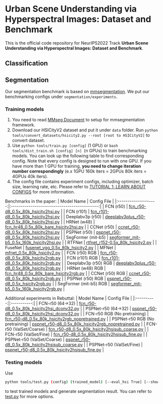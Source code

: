 # Urban Scene Understanding via Hyperspectral Images: Dataset and Benchmark

This is the official code repository for NeurIPS2022 Track **Urban Scene Understanding via Hyperspectral Images: Dataset and Benchmark**.

## Classification

## Segmentation

Our segmentation benchmark is based on [mmsegmentation](https://github.com/open-mmlab/mmsegmentation). We put our benchmarking configs under `segmentation/experiments`.

### Training models

1. You need to read [MMseg Document](https://mmsegmentation.readthedocs.io/) to setup for mmsegmentation framework.
2. Download our HSICityV2 dataset and put it under `data` folder. Run `python tools/convert_datasets/hsicity2.py --root [root to HSICityV2]` to convert dataset.
3. Use `python tools/train.py [config]` (1 GPU) or `bash tools/dist_train.sh [config] [n] `(n GPUs) to train benchmarking models. You can look up the following table to find corresponding config. Note that every config is designed to run with one GPU. If you have more than 1 GPU for training, **you need to change iteration number correspondingly** (e.x 1GPU 160k iters = 2GPUs 80k iters = 4GPUs 40k iters).
4. The config file contains experiment configs, including optimizer, batch size, learning rate, etc. Please refer to [TUTORIAL 1: LEARN ABOUT CONFIGS](https://mmsegmentation.readthedocs.io/en/latest/tutorials/config.html) for more information.

Benchmarks in the paper:
| Model Name           | Config File                                   |
|:--------------------:|:---------------------------------------------:|
| FCN (r50)            | [fcn_r50-d8_0.5x_80k_hsicity2hsi.py](segmentation/experiments/hsicity2-survey/fcn_r50-d8_0.5x_80k_hsicity2hsi.py)        |
| FCN (r101)           | [fcn_r101-d8_0.5x_80k_hsicity2hsi.py](segmentation/experiments/hsicity2-survey/fcn_r101-d8_0.5x_80k_hsicity2hsi.py)          |
| Deeplabv3p (r50)     | [deeplabv3plus_r50-d8_0.5x_80k_hsicity2hsi.py](segmentation/experiments/hsicity2-survey/deeplabv3plus_r50-d8_0.5x_80k_hsicity2hsi.py) |
| HRNet (w48)          | [fcn_hr48_0.5x_80k_bare_hsicity2hsi.py](segmentation/experiments/hsicity2-survey/fcn_hr48_0.5x_80k_bare_hsicity2hsi.py) |
| CCNet (r50)          | [ccnet_r50-d8_0.5x_80k_hsicity2hsi.py](segmentation/experiments/hsicity2-survey/ccnet_r50-d8_0.5x_80k_hsicity2hsi.py) |
| PSPNet (r50)         | [pspnet_r50-d8_0.5x_80k_hsicity2hsi.py](segmentation/experiments/hsicity2-survey/pspnet_r50-d8_0.5x_80k_hsicity2hsi.py) |
| SegFormer (mit-b5)   | [segformer_mit-b5_0.5x_160k_hsicity2hsi.py](segmentation/experiments/hsicity2-survey/segformer_mit-b5_0.5x_160k_hsicity2hsi.py) |
| RTFNet               | [rtfnet_r152-0.5x_80k_hsicity2.py](segmentation/experiments/hsicity2-survey/rtfnet_r152-0.5x_80k_hsicity2.py) |
| FuseNet              | [fusenet_vgg_0.5x_80k_hsicity2.py](segmentation/experiments/hsicity2-survey/fusenet_vgg_0.5x_80k_hsicity2.py) |
| MFNet                | [mfnet_0.5x_80k_hsicity2.py](segmentation/experiments/hsicity2-survey/mfnet_0.5x_80k_hsicity2.py) |
| FCN (r50) RGB        | [fcn_r50-d8_0.5x_80k_hsicity2rgb.py](segmentation/experiments/hsicity2-survey-rgb/fcn_r50-d8_0.5x_80k_hsicity2rgb.py) |
| FCN (r101) RGB       | [fcn_r101-d8_0.5x_80k_hsicity2rgb.py](segmentation/experiments/hsicity2-survey-rgb/fcn_r101-d8_0.5x_80k_hsicity2rgb.py) |
| Deeplabv3p (r50) RGB | [deeplabv3plus_r50-d8_0.5x_80k_hsicity2rgb.py](segmentation/experiments/hsicity2-survey-rgb/deeplabv3plus_r50-d8_0.5x_80k_hsicity2rgb.py) |
| HRNet (w48) RGB      | [fcn_hr48_0.5x_80k_bare_hsicity2rgb.py](segmentation/experiments/hsicity2-survey-rgb/fcn_hr48_0.5x_80k_bare_hsicity2rgb.py) |
| CCNet (r50) RGB      | [ccnet_r50-d8_0.5x_80k_hsicity2rgb.py](segmentation/experiments/hsicity2-survey-rgb/ccnet_r50-d8_0.5x_80k_hsicity2rgb.py) |
| PSPNet (r50) RGB     | [pspnet_r50-d8_0.5x_hsicity2rgb.py](segmentation/experiments/hsicity2-survey-rgb/pspnet_r50-d8_0.5x_hsicity2rgb.py) |
| SegFormer (mit-b5) RGB | [segformer_mit-b5_0.5x_160k_hsicity2rgb.py](segmentation/experiments/hsicity2-survey-rgb/segformer_mit-b5_0.5x_160k_hsicity2rgb.py) |

Additional experiments in Rebuttal:
| Model Name | Config File |
|:----------:|:-----------:|
| FCN-r50 (64->32) | [fcn_r50-d8_0.5x_80k_hsicity2hsi_dconv32.py](segmentation/experiments/hsicity2-survey/fcn_r50-d8_0.5x_80k_hsicity2hsi_dconv32.py) |
| PSPNet-r50 (64->32) | [pspnet_r50-d8_0.5x_80k_hsicity2hsi_dconv32.py](segmentation/experiments/hsicity2-survey/pspnet_r50-d8_0.5x_80k_hsicity2hsi_dconv32.py) |
| FCN-r50 RGB (No pretraining) | [fcn_r50-d8_0.5x_80k_hsicity2rgb_nopretrained.py](segmentation/experiments/hsicity2-survey-rgb/fcn_r50-d8_0.5x_80k_hsicity2rgb_nopretrained.py) |
| PSPNet-r50 RGB (No pretraining) | [pspnet_r50-d8_0.5x_80k_hsicity2rgb_nopretrained.py](segmentation/experiments/hsicity2-survey-rgb/pspnet_r50-d8_0.5x_80k_hsicity2rgb_nopretrained.py) |
| FCN-r50 (ValSet/Coarse) | [fcn_r50-d8_0.5x_80k_hsicity2hsisub_coarse.py](segmentation/experiments/hsicity2-survey/fcn_r50-d8_0.5x_80k_hsicity2hsisub_coarse.py) |
| FCN-r50 (ValSet/Fine) | [fcn_r50-d8_0.5x_80k_hsicity2hsisub_fine.py](segmentation/experiments/hsicity2-survey/fcn_r50-d8_0.5x_80k_hsicity2hsisub_fine.py) |
| PSPNet-r50 (ValSet/Coarse) | [pspnet_r50-d8_0.5x_80k_hsicity2hsisub_coarse.py](segmentation/experiments/hsicity2-survey/pspnet_r50-d8_0.5x_80k_hsicity2hsisub_coarse.py) |
| PSPNet-r50 (ValSet/Fine) | [pspnet_r50-d8_0.5x_80k_hsicity2hsisub_fine.py](segmentation/experiments/hsicity2-survey/pspnet_r50-d8_0.5x_80k_hsicity2hsisub_fine.py) |

### Testing models

Use
```sh
python tools/test.py (config) (trained_model) [--eval_hsi True] [--show-dir dirxxx] [--opacity 1]
```
to test trained models and generate segmentation result. You can refer to [test.py](segmentation\tools\test.py) for more options.